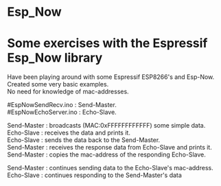 # Esp_Now
# Some exercises with the Espressif Esp_Now  library
Have been playing around with some Espressif ESP8266's and Esp-Now.  
Created some very basic examples.  
No need for knowledge of mac-addresses. 

#EspNowSendRecv.ino    : Send-Master.  
#EspNowEchoServer.ino  : Echo-Slave.  

Send-Master : broadcasts (MAC:0xFFFFFFFFFFFF) some simple data.  
Echo-Slave  : receives the data and prints it.  
Echo-Slave  : sends the data back to the Send-Master.  
Send-Master : receives the response data from Echo-Slave and prints it.  
Send-Master : copies the mac-address of the responding Echo-Slave.  

Send-Master : continues sending data to the Echo-Slave's mac-address.  
Echo-Slave  : continues responding to the Send-Master's data  
